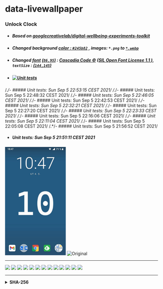 # data-livewallpaper
### Unlock Clock 
- ##### Based on [googlecreativelab/digital-wellbeing-experiments-toolkit](https://github.com/googlecreativelab/digital-wellbeing-experiments-toolkit/tree/master/liveWallpaper)
- ##### Changed *background [color : `#245b82`](https://github.com/milankomaj/data-livewallpaper/blob/b5c08d901c4341d0178ba37436c8bee609b97a44/app/src/main/res/values/colors.xml#L22)* , *images:* *`*.png`* to  [`*.webp`](https://developers.google.com/speed/webp)
- ##### Changed *[font](app/src/main/res/font/mon.ttf) [(`86,95`)](https://github.com/milankomaj/data-livewallpaper/blob/b5c08d901c4341d0178ba37436c8bee609b97a44/app/src/main/java/com/digitalwellbeingexperiments/toolkit/datalivewallpaper/UnlockCounterWallpaper.kt#L81)* : [ Cascadia Code :copyright:](https://github.com/microsoft/cascadia-code) ([SIL Open Font License 1.1 ](https://github.com/microsoft/cascadia-code/blob/main/LICENSE)), *`textSize` : [(`144,145`)](https://github.com/milankomaj/data-livewallpaper/blob/b5c08d901c4341d0178ba37436c8bee609b97a44/app/src/main/java/com/digitalwellbeingexperiments/toolkit/datalivewallpaper/UnlockCounterWallpaper.kt#L143)*
- #####  [![Unit tests](https://github.com/milankomaj/data-livewallpaper/actions/workflows/gradlew_test.yml/badge.svg?branch=master)](https://github.com/milankomaj/data-livewallpaper/actions/workflows/gradlew_test.yml)
/.*/- #####  Unit tests: Sun Sep  5 22:53:15 CEST 2021/
/.*/- #####  Unit tests: Sun Sep  5 22:48:32 CEST 2021/
/.*/- #####  Unit tests: Sun Sep  5 22:46:05 CEST 2021/
/.*/- #####  Unit tests: Sun Sep  5 22:42:53 CEST 2021/
/.*/- #####  Unit tests: Sun Sep  5 22:32:21 CEST 2021/
/.*/- #####  Unit tests: Sun Sep  5 22:27:20 CEST 2021/
/.*/- #####  Unit tests: Sun Sep  5 22:23:33 CEST 2021/
/.*/- #####  Unit tests: Sun Sep  5 22:16:06 CEST 2021/
/.*/- #####  Unit tests: Sun Sep  5 22:11:04 CEST 2021/
/.*/- #####  Unit tests: Sun Sep  5 22:05:08 CEST 2021/
/.*/- #####  Unit tests: Sun Sep  5 21:56:52 CEST 2021/
- #####  Unit tests: Sun Sep  5 21:51:11 CEST 2021

<img src="https://raw.githubusercontent.com/milankomaj/data-livewallpaper/master/.gitbook/assets/Screenshot.jpg" width="200" title="👉  With change  👈"> <img src="https://play-lh.googleusercontent.com/5jrV7gPOVdXPw54SXDEqnQIbQlfb6mziR5JDwu7-04rUofHSPp-cJo2TveEUXQvHjW4=w1366-h695" width="178" title="Original">

---
![](https://dev-badge.eleonora.workers.dev/github/releases/milankomaj/data-livewallpaper?icon=github&style=flat&scale=1) 
![](https://dev-badge.eleonora.workers.dev/github/tags/milankomaj/data-livewallpaper?icon=github&style=flat&scale=1) 
![](https://dev-badge.eleonora.workers.dev/github/release/milankomaj/data-livewallpaper?icon=github&style=flat&scale=1) 
![](https://dev-badge.eleonora.workers.dev/github/stars/milankomaj/data-livewallpaper?icon=github&style=flat&scale=1) 
![](https://dev-badge.eleonora.workers.dev/github/watchers/milankomaj/data-livewallpaper?icon=github&style=flat&scale=1) 
![](https://dev-badge.eleonora.workers.dev/github/forks/milankomaj/data-livewallpaper?icon=github&style=flat&scale=1) 
![](https://dev-badge.eleonora.workers.dev/github/issues/milankomaj/data-livewallpaper?icon=github&style=flat&scale=1) 
![](https://dev-badge.eleonora.workers.dev/github/open-issues/milankomaj/data-livewallpaper?icon=github&style=flat&scale=1) 
![](https://dev-badge.eleonora.workers.dev/github/closed-issues/milankomaj/data-livewallpaper?icon=github&style=flat&scale=1) 
![](https://dev-badge.eleonora.workers.dev/github/prs/milankomaj/data-livewallpaper?icon=github&style=flat&scale=1) 
![](https://dev-badge.eleonora.workers.dev/github/open-prs/milankomaj/data-livewallpaper?icon=github&style=flat&scale=1) 
![](https://dev-badge.eleonora.workers.dev/github/closed-prs/milankomaj/data-livewallpaper?icon=github&style=flat&scale=1) 
![](https://dev-badge.eleonora.workers.dev/github/merged-prs/milankomaj/data-livewallpaper?icon=github&style=flat&scale=1) 

---



<details><summary><strong>SHA-256</strong></summary>
  
**sha256** | **file**
---: | :---:
68032b5cb1b43de0f98e6da831c230cf5c86bbc38c95c9f2b826bbbcdb72cb00|./artifacts/debug&relase_Nokia5_APKS/data_live_wallpaper_nokia5_debug.apks
311544e27f3ecb94b4aaed40696e9138cfdc0bced2a3ba010488add95aed9912|./artifacts/debug&relase_Nokia5_APKS/data_live_wallpaper_nokia5_relase.apks
7663ad5f5b7931bd80b04e174269ae6950bba8b68e5e170dd1741c098ed8c5fe|./artifacts/debug&relase_APK/debug/data_live_wallpaper_debug.apk
5e1e052d4948ac2d68a50a3deb020b83513a0ebb369c477a066904c61a87f629|./artifacts/debug&relase_APK/release/data_live_wallpaper_release.apk
4eba47532f8b6f2c5576ffa53c64ea839c774af1bff9d8f68745ec90d63686dd|./artifacts/debug&relase_AAB/debug/app-debug.aab
2c20450b73fa9a12ee77e8f4f88dce650c15bff853686d06b55f55a6b7df7f8a|./artifacts/debug&relase_AAB/release/app-release.aab
b754cdb5d3d9d3c9d9f97651f32a2f47a2a24fbf38072a6c9ed72f882df8b65a|./artifacts/debug&relase_APKS/data_live_wallpaper_relase_all.apks
0631535861f32b26bc1ec985536a1005fab76286d395e6845414a2f230a04351|./artifacts/debug&relase_APKS/data_live_wallpaper_debug_all.apks
</details>
